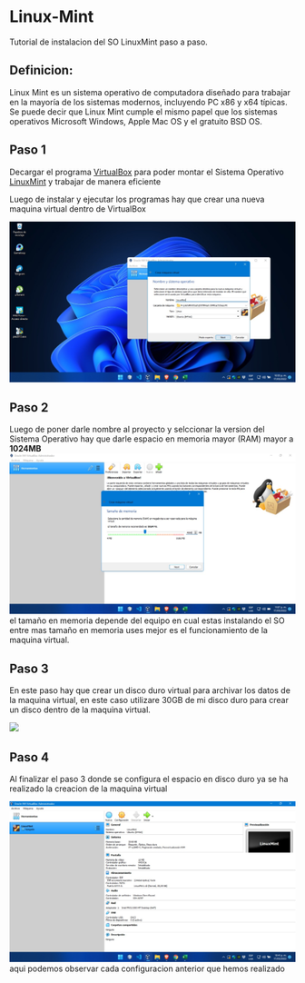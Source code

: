 # Linux-Mint
Tutorial de instalacion del SO LinuxMint paso a paso.

## Definicion: 

Linux Mint es un sistema operativo de computadora diseñado para trabajar en la mayoría de los sistemas modernos, incluyendo PC x86 y x64 típicas. Se puede decir que Linux Mint cumple el mismo papel que los sistemas operativos Microsoft Windows, Apple Mac OS y el gratuito BSD OS.

## Paso 1 

Decargar el programa [VirtualBox](https://www.virtualbox.org/wiki/Downloads) para poder montar el Sistema Operativo [LinuxMint](https://linuxmint.com/download.php) y trabajar de manera eficiente 

Luego de instalar y ejecutar los programas hay que crear una nueva maquina virtual dentro de VirtualBox 

![Paso 1](img/Inicio%20Paso%201.jpeg)

## Paso 2

Luego de poner darle nombre al proyecto y selccionar la version del Sistema Operativo hay que darle espacio en memoria mayor (RAM) mayor a __1024MB__ ![Paso 2](img/Ram%20paso%202.jpeg) el tamaño en memoria depende del equipo en cual estas instalando el SO entre mas tamaño en memoria uses mejor es el funcionamiento de la maquina virtual.

## Paso 3

En este paso hay que crear un disco duro virtual para archivar los datos de la maquina virtual, en este caso utilizare 30GB de mi disco duro para crear un disco dentro de la maquina virtual.

![](Img/Tama%C3%B1o%20en%20disco%20duro.jpeg) 

## Paso 4

Al finalizar el paso 3 donde se configura el espacio en disco duro ya se ha realizado la creacion de la maquina virtual 

![](img/Interfaz%20pas%203.jpeg) aqui podemos observar cada configuracion anterior que hemos realizado 
